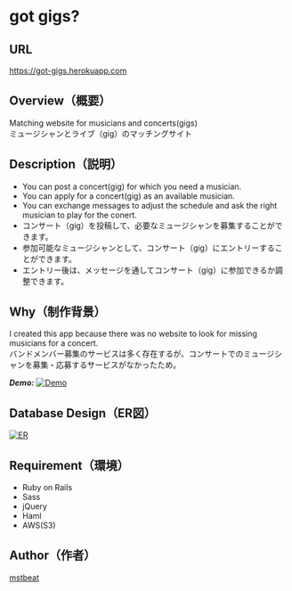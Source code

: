 # got gigs?

## URL
https://got-gigs.herokuapp.com

## Overview（概要）
Matching website for musicians and concerts(gigs)  
ミュージシャンとライブ（gig）のマッチングサイト


## Description（説明）
- You can post a concert(gig) for which you need a musician.
- You can apply for a concert(gig) as an available musician.
- You can exchange messages to adjust the schedule and ask the right musician to play for the conert.
- コンサート（gig）を投稿して、必要なミュージシャンを募集することができます。
- 参加可能なミュージシャンとして、コンサート（gig）にエントリーすることができます。
- エントリー後は、メッセージを通してコンサート（gig）に参加できるか調整できます。

## Why（制作背景）
I created this app because there was no website to look for missing musicians for a concert.  
バンドメンバー募集のサービスは多く存在するが、コンサートでのミュージシャンを募集・応募するサービスがなかったため。

***Demo:***
[![Demo](https://i.gyazo.com/50ed706be5b2be50672f74d7672c9b76.gif)](https://gyazo.com/50ed706be5b2be50672f74d7672c9b76)

## Database Design（ER図）
[![ER](https://i.gyazo.com/d30f883c3e1a9070d73aae0118e25930.png)](https://gyazo.com/d30f883c3e1a9070d73aae0118e25930)

## Requirement（環境）
- Ruby on Rails
- Sass
- jQuery
- Haml
- AWS(S3)

## Author（作者）
[mstbeat](https://github.com/mstbeat)
